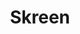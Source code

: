 ---
#date: 2019-05-16T23:48:05.000Z
layout: post
title: Skreen
description: >-
  Skreen est une application web qui permet à un enseignant de voir les écrans de ses élèves.
image: >-
  https://user-images.githubusercontent.com/53106394/87574631-effb2e00-c6ce-11ea-8263-2402b548a964.png
category: Extension
tags:
  - welcome
  - blog
---
